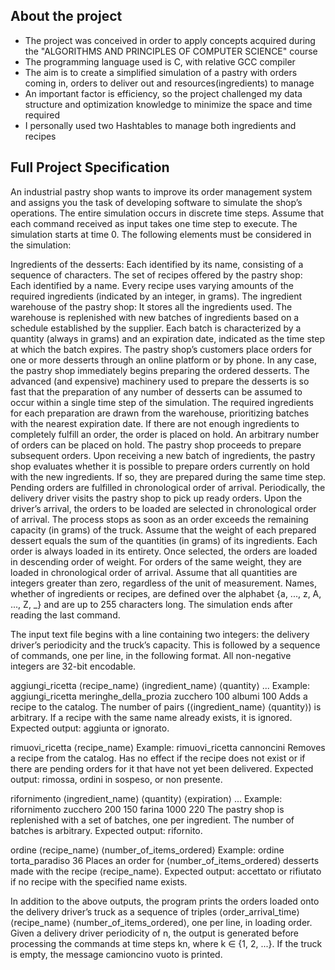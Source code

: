 
## About the project

- The project was conceived in order to apply concepts acquired during the "ALGORITHMS AND PRINCIPLES OF COMPUTER SCIENCE" course
- The programming language used is C, with relative GCC compiler
- The aim is to create a simplified simulation of a pastry with orders coming in, orders to deliver out and resources(ingredients) to manage
- An important factor is efficiency, so the project challenged my data structure and optimization knowledge to minimize the space and time required
- I personally used two Hashtables to manage both ingredients and recipes
  
## Full Project Specification

An industrial pastry shop wants to improve its order management system and assigns you the task of developing software to simulate the shop’s operations. The entire simulation occurs in discrete time steps. Assume that each command received as input takes one time step to execute. The simulation starts at time 0. The following elements must be considered in the simulation:

Ingredients of the desserts: Each identified by its name, consisting of a sequence of characters.
The set of recipes offered by the pastry shop: Each identified by a name. Every recipe uses varying amounts of the required ingredients (indicated by an integer, in grams).
The ingredient warehouse of the pastry shop: It stores all the ingredients used. The warehouse is replenished with new batches of ingredients based on a schedule established by the supplier. Each batch is characterized by a quantity (always in grams) and an expiration date, indicated as the time step at which the batch expires.
The pastry shop’s customers place orders for one or more desserts through an online platform or by phone. In any case, the pastry shop immediately begins preparing the ordered desserts. The advanced (and expensive) machinery used to prepare the desserts is so fast that the preparation of any number of desserts can be assumed to occur within a single time step of the simulation. The required ingredients for each preparation are drawn from the warehouse, prioritizing batches with the nearest expiration date. If there are not enough ingredients to completely fulfill an order, the order is placed on hold. An arbitrary number of orders can be placed on hold. The pastry shop proceeds to prepare subsequent orders. Upon receiving a new batch of ingredients, the pastry shop evaluates whether it is possible to prepare orders currently on hold with the new ingredients. If so, they are prepared during the same time step. Pending orders are fulfilled in chronological order of arrival.
Periodically, the delivery driver visits the pastry shop to pick up ready orders. Upon the driver’s arrival, the orders to be loaded are selected in chronological order of arrival. The process stops as soon as an order exceeds the remaining capacity (in grams) of the truck. Assume that the weight of each prepared dessert equals the sum of the quantities (in grams) of its ingredients. Each order is always loaded in its entirety. Once selected, the orders are loaded in descending order of weight. For orders of the same weight, they are loaded in chronological order of arrival.
Assume that all quantities are integers greater than zero, regardless of the unit of measurement. Names, whether of ingredients or recipes, are defined over the alphabet {a, ..., z, A, ..., Z, _} and are up to 255 characters long. The simulation ends after reading the last command.

The input text file begins with a line containing two integers: the delivery driver’s periodicity and the truck’s capacity. This is followed by a sequence of commands, one per line, in the following format. All non-negative integers are 32-bit encodable.

aggiungi_ricetta ⟨recipe_name⟩ ⟨ingredient_name⟩ ⟨quantity⟩ ... 
Example: aggiungi_ricetta meringhe_della_prozia zucchero 100 albumi 100 
Adds a recipe to the catalog. The number of pairs (⟨ingredient_name⟩ ⟨quantity⟩) is arbitrary. If a recipe with the same name already exists, it is ignored. 
Expected output: aggiunta or ignorato. 

rimuovi_ricetta ⟨recipe_name⟩ 
Example: rimuovi_ricetta cannoncini 
Removes a recipe from the catalog. Has no effect if the recipe does not exist or if there are pending orders for it that have not yet been delivered. 
Expected output: rimossa, ordini in sospeso, or non presente. 

rifornimento ⟨ingredient_name⟩ ⟨quantity⟩ ⟨expiration⟩ ... 
Example: rifornimento zucchero 200 150 farina 1000 220 
The pastry shop is replenished with a set of batches, one per ingredient. The number of batches is arbitrary. 
Expected output: rifornito. 

ordine ⟨recipe_name⟩ ⟨number_of_items_ordered⟩ 
Example: ordine torta_paradiso 36 
Places an order for ⟨number_of_items_ordered⟩ desserts made with the recipe ⟨recipe_name⟩. 
Expected output: accettato or rifiutato if no recipe with the specified name exists. 

In addition to the above outputs, the program prints the orders loaded onto the delivery driver’s truck as a sequence of triples ⟨order_arrival_time⟩ ⟨recipe_name⟩ ⟨number_of_items_ordered⟩, one per line, in loading order. Given a delivery driver periodicity of n, the output is generated before processing the commands at time steps kn, where k ∈ {1, 2, ...}. If the truck is empty, the message camioncino vuoto is printed.
